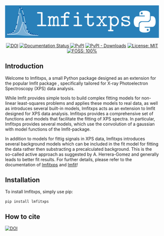 <p align="center">
  <img src="src/logos/logo_large.png" alt="lmfitxps">
</p>

<p align="center">
  <a href="https://doi.org/10.5281/zenodo.8181379"><img src="https://zenodo.org/badge/DOI/10.5281/zenodo.8181379.svg" alt="DOI"></a>
  <a href="https://lmfitxps.readthedocs.io/en/latest/?badge=latest"><img src="https://readthedocs.org/projects/lmfitxps/badge/?version=latest" alt="Documentation Status"></a>
  <a href="https://pypi.org/project/lmfitxps/"><img src="https://img.shields.io/pypi/v/PACKAGE?label=pypi%20lmfitxps" alt="PyPI"></a>
  <a href="https://pypi.org/project/lmfitxps/"><img src="https://img.shields.io/pypi/dm/lmfitxps" alt="PyPI - Downloads"></a>
  <a href="https://opensource.org/licenses/"><img src="https://img.shields.io/badge/license-MIT-blue" alt="License: MIT"></a>
  <a href="https://en.wikipedia.org/wiki/Free_and_open-source_software"><img src="https://img.shields.io/badge/FOSS-100%25-green.svg?style=flat" alt="FOSS: 100%"></a>
</p>



## Introduction
Welcome to lmfitxps, a small Python package designed as an extension for the popular lmfit package , specifically tailored for X-ray Photoelectron Spectroscopy (XPS) data analysis.

While lmfit provides simple tools to build complex fitting models for non-linear least-squares problems and applies these models to real data, as well as introduces several built-in models, lmfitxps acts as an extension to lmfit designed for XPS data analysis. lmfitxps provides a comprehensive set of functions and models that facilitate the fitting of XPS spectra. In particular, lmfitxps provides several models, which use the convolution of a gaussian with model functions of the lmfit-package.

In addition to models for fittig signals in XPS data, lmfitxps introduces several background models which can be included in the fit model for fitting the data rather then substracting a precalculated background. This is the so-called active approach as suggested by A. Herrera-Gomez and generally leads to better fit results.
For further details, please refer to the documentation of [lmfitxps](https://lmfitxps.readthedocs.io/en/latest/index.html) and [lmfit](https://lmfit.github.io/lmfit-py/index.html)! 

## Installation
To install lmfitxps, simply use pip:

 `pip install lmfitxps`

 ## How to cite
 [![DOI](https://zenodo.org/badge/642726930.svg)](https://zenodo.org/badge/latestdoi/642726930)


